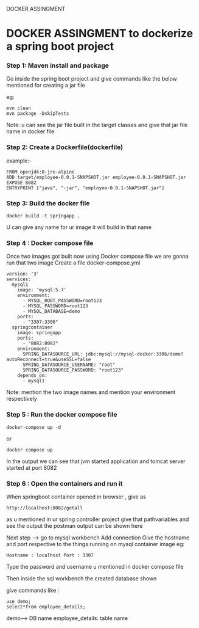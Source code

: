 DOCKER ASSINGMENT

# DOCKER ASSINGMENT to dockerize a spring boot project 
### Step 1: Maven install and package 

Go inside the spring boot project and give commands like the below mentioned for creating a jar file 

eg:
````
mvn clean 
mvn package -DskipTests 
````
Note: u can see the jar file built in the target classes and give that jar file name in docker file

### Step 2: Create a Dockerfile(dockerfile)

example:-
````
FROM openjdk:8-jre-alpine
ADD target/employee-0.0.1-SNAPSHOT.jar employee-0.0.1-SNAPSHOT.jar
EXPOSE 8082
ENTRYPOINT ["java", "-jar", "employee-0.0.1-SNAPSHOT.jar"]
````

### Step 3: Build the docker file
````
docker build -t springapp .
````
U can give any name for ur image it will build in that name 

### Step 4 : Docker compose file 
Once two images got built now using Docker compose file we are gonna run that two image 
Create a file docker-compose.yml
````
version: '3'
services:
  mysql1
    image: 'mysql:5.7'
    environment:
      - MYSQL_ROOT_PASSWORD=root123
      - MYSQL_PASSWORD=root123
      - MYSQL_DATABASE=demo
    ports:
      - "3307:3306"
  springcontainer
    image: springapp
    ports:
      - "8082:8082"
    environment:
      SPRING_DATASOURCE_URL: jdbc:mysql://mysql-docker:3306/demo?autoReconnect=true&useSSL=false
      SPRING_DATASOURCE_USERNAME: "root"
      SPRING_DATASOURCE_PASSWORD: "root123"
    depends_on:
      - mysql1

````
Note: mention the two image names and mention your environment respectively

### Step 5 : Run the docker compose file 

````
docker-compose up -d
````
or 
````
docker compose up 

````

In the output we can see that jvm started application and tomcat server started at port 8082 

### Step 6 : Open the containers and run it 

When springboot container opened in browser , 
give as 
````
http://localhost:8082/getall

````
as u mentioned in ur spring controller project give that pathvariables and see the output 
the postman output can be shown here 

Next step --> go to mysql workbench 
Add connection 
Give the hostname and port respective to the things running on mysql container image 
eg:
````
Hostname : localhost Port : 3307

````
Type the password and username u mentioned in docker compose file 

Then inside the sql workbench the created database shown 

give commands like :
````
use demo;   
select*from employee_details;

````
demo--> DB name 
employee_details: table name
